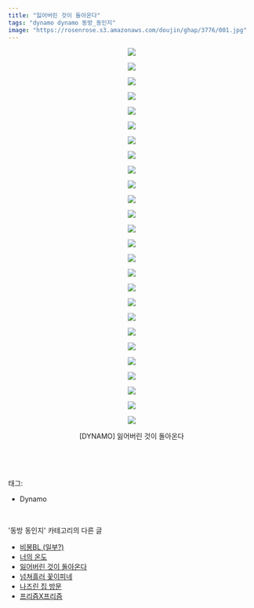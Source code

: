 ```yaml
---
title: "잃어버린 것이 돌아온다"
tags: "dynamo dynamo 동방_동인지"
image: "https://rosenrose.s3.amazonaws.com/doujin/ghap/3776/001.jpg"
---
```

<div class="article">
<p style="text-align: center; clear: none; float: none;"><img src="{{ site.imgserver1 }}/ghap/3776/001.jpg"/></p>
<p style="text-align: center; clear: none; float: none;"><img src="{{ site.imgserver1 }}/ghap/3776/002.jpg"/></p>
<p style="text-align: center; clear: none; float: none;"><img src="{{ site.imgserver1 }}/ghap/3776/003.jpg"/></p>
<p style="text-align: center; clear: none; float: none;"><img src="{{ site.imgserver1 }}/ghap/3776/004.jpg"/></p>
<p style="text-align: center; clear: none; float: none;"><img src="{{ site.imgserver1 }}/ghap/3776/005.jpg"/></p>
<p style="text-align: center; clear: none; float: none;"><img src="{{ site.imgserver1 }}/ghap/3776/006.jpg"/></p>
<p style="text-align: center; clear: none; float: none;"><img src="{{ site.imgserver1 }}/ghap/3776/007.jpg"/></p>
<p style="text-align: center; clear: none; float: none;"><img src="{{ site.imgserver1 }}/ghap/3776/008.jpg"/></p>
<p style="text-align: center; clear: none; float: none;"><img src="{{ site.imgserver1 }}/ghap/3776/009.jpg"/></p>
<p style="text-align: center; clear: none; float: none;"><img src="{{ site.imgserver1 }}/ghap/3776/010.jpg"/></p>
<p style="text-align: center; clear: none; float: none;"><img src="{{ site.imgserver1 }}/ghap/3776/011.jpg"/></p>
<p style="text-align: center; clear: none; float: none;"><img src="{{ site.imgserver1 }}/ghap/3776/012.jpg"/></p>
<p style="text-align: center; clear: none; float: none;"><img src="{{ site.imgserver1 }}/ghap/3776/013.jpg"/></p>
<p style="text-align: center; clear: none; float: none;"><img src="{{ site.imgserver1 }}/ghap/3776/014.jpg"/></p>
<p style="text-align: center; clear: none; float: none;"><img src="{{ site.imgserver1 }}/ghap/3776/015.jpg"/></p>
<p style="text-align: center; clear: none; float: none;"><img src="{{ site.imgserver1 }}/ghap/3776/016.jpg"/></p>
<p style="text-align: center; clear: none; float: none;"><img src="{{ site.imgserver1 }}/ghap/3776/017.jpg"/></p>
<p style="text-align: center; clear: none; float: none;"><img src="{{ site.imgserver1 }}/ghap/3776/018.jpg"/></p>
<p style="text-align: center; clear: none; float: none;"><img src="{{ site.imgserver1 }}/ghap/3776/019.jpg"/></p>
<p style="text-align: center; clear: none; float: none;"><img src="{{ site.imgserver1 }}/ghap/3776/020.jpg"/></p>
<p style="text-align: center; clear: none; float: none;"><img src="{{ site.imgserver1 }}/ghap/3776/021.jpg"/></p>
<p style="text-align: center; clear: none; float: none;"><img src="{{ site.imgserver1 }}/ghap/3776/022.jpg"/></p>
<p style="text-align: center; clear: none; float: none;"><img src="{{ site.imgserver1 }}/ghap/3776/023.jpg"/></p>
<p style="text-align: center; clear: none; float: none;"><img src="{{ site.imgserver1 }}/ghap/3776/024.jpg"/></p>
<p style="text-align: center; clear: none; float: none;"><img src="{{ site.imgserver1 }}/ghap/3776/025.jpg"/></p>
<p style="text-align: center; clear: none; float: none;"><img src="{{ site.imgserver1 }}/ghap/3776/026.jpg"/></p>
<p style="text-align: center; clear: none; float: none;">[DYNAMO] 잃어버린 것이 돌아온다</p>
<p><br/></p>
</div><br/>
<div class="tagTrail">
<p>태그: </p>
<ul>
<li>Dynamo</li>
</ul>
</div><br/>
<div class="another">
<p>'동방 동인지' 카테고리의 다른 글</p>
<ul>
<li><a href="/ghap_3781">비봉BL (일부?)</a></li>
<li><a href="/ghap_3777">너의 온도</a></li>
<li><a href="/ghap_3776">잃어버린 것이 돌아온다</a></li>
<li><a href="/ghap_3775">넘쳐흘러 꽃이피네</a></li>
<li><a href="/ghap_3774">나즈린 집 방문</a></li>
<li><a href="/ghap_3773">프리즘X프리즘</a></li>
</ul>
</div><br/>
<div class="cb_module cb_fluid">
<div class="cb_wrt cb_profile">
</div><!-- commentList close -->
</div><br/>
